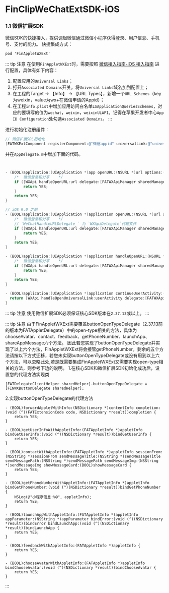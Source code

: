 # FinClipWeChatExtSDK-iOS
### 1.1 微信扩展SDK
微信SDK的快捷接入，提供调起微信通过微信小程序获得登录、用户信息、手机号、支付的能力。
快捷集成方式：
```objectivec
pod 'FinAppletWXExt'
```
::: tip 注意
在使用`FinAppletWXExt`时，需要按照 [微信接入指南-iOS 接入指南](https://open.weixin.qq.com/cgi-bin/showdocument?action=dir_list&t=resource/res_list&verify=1&id=1417694084&token=&lang=zh_CN) 进行配置，具体有如下内容：

1. 配置应用的`Universal Links`；
2. 打开`Associated Domains`开关，将`Universal Links`域名加到配置上；
3. 在工程的Target -> 【Info】 -> 【URL Types】，新增一个`URL Schemes`（key为weixin，value为wx+在微信申请的Appid）；
4. 在工程`info.plist`中增加应用访问白名单`LSApplicationQueriesSchemes`，对应的要填写的值为`wechat`，`weixin`，`weixinULAPI`。记得在苹果开发者中心`App ID Configuration`处勾选`Associated Domains`。
:::

进行初始化注册组件：
```objectivec
// 微信扩展SDL初始化
[FATWXExtComponent registerComponent:@"微信appid" universalLink:@"universalLink"];
```

并在`AppDelegate.m`中增加下面的代码。

```objectivec


- (BOOL)application:(UIApplication *)app openURL:(NSURL *)url options:(NSDictionary<UIApplicationOpenURLOptionsKey,id> *)options {
    /*  微信登录和分享    */
    if ([WXApi handleOpenURL:url delegate:[FATWXApiManager sharedManager]]) {
        return YES;
    }
    return YES;
}

// iOS 9.0 之前
- (BOOL)application:(UIApplication *)application openURL:(NSURL *)url sourceApplication:(NSString *)sourceApplication annotation:(id)annotation{
    /*  微信登录和分享    */
    // `WeChatHandleURLDelegate ` 为 `WXApiDelegate`代理文件
    if ([WXApi handleOpenURL:url delegate:[FATWXApiManager sharedManager]]) {
        return YES;
    }
    return YES;
}

- (BOOL)application:(UIApplication *)application handleOpenURL:(NSURL *)url{
    /*  微信登录和分享    */
    if ([WXApi handleOpenURL:url delegate:[FATWXApiManager sharedManager]]) {
        return YES;
    }
    return YES;
}

- (BOOL)application:(UIApplication *)application continueUserActivity:(NSUserActivity *)userActivity restorationHandler:(void (^)(NSArray<id<UIUserActivityRestoring>> * _Nullable))restorationHandler {
  return [WXApi handleOpenUniversalLink:userActivity delegate:[FATWXApiManager sharedManager]];
}
```
::: tip 注意
使用微信扩展SDK必须保证核心SDK版本在`2.37.13`或以上。
:::

::: tip 注意
由于FinAppletWXExt需要覆盖buttonOpenTypeDelegate（2.37.13前的版本为FATAppletDelegate）中的open-type相关的方法，具体为chooseAvatar、contact、feedback、getPhoneNumber、launchApp、shareAppMessage六个方法。
因此若您实现了buttonOpenTypeDelegate并实现了以上六个方法，FinAppletWXExt将会接管getPhoneNumber，剩余的五个方法请按以下方式迁移，若您未实现buttonOpenTypeDelegate或没有用到以上六个方法，可以忽略此处,若是既需要集成FinAppletWXExt又需要实现open-type相关的方法，则参考下边的说明。
1.在核心SDK和微信扩展SDK初始化成功后，设置您的代理方法实现类
```
[FATDelegateClientHelper sharedHelper].buttonOpenTypeDelegate = [FINWXButtonDelegate sharedHelper];
```
2.实现buttonOpenTypeDelegate的代理方法
```
- (BOOL)forwardAppletWithInfo:(NSDictionary *)contentInfo completion:(void (^)(FATExtensionCode code, NSDictionary *result))completion {
    return YES;
}

- (BOOL)getUserInfoWithAppletInfo:(FATAppletInfo *)appletInfo bindGetUserInfo:(void (^)(NSDictionary *result))bindGetUserInfo {
    return YES;
}

- (BOOL)contactWithAppletInfo:(FATAppletInfo *)appletInfo sessionFrom:(NSString *)sessionFrom sendMessageTitle:(NSString *)sendMessageTitle sendMessagePath:(NSString *)sendMessagePath sendMessageImg:(NSString *)sendMessageImg showMessageCard:(BOOL)showMessageCard {
    return YES;
}

- (BOOL)getPhoneNumberWithAppletInfo:(FATAppletInfo *)appletInfo bindGetPhoneNumber:(void (^)(NSDictionary *result))bindGetPhoneNumber {
    NSLog(@"小程序信息:%@", appletInfo);
    return YES;
}

- (BOOL)launchAppWithAppletInfo:(FATAppletInfo *)appletInfo appParameter:(NSString *)appParameter bindError:(void (^)(NSDictionary *result))bindError bindLaunchApp:(void (^)(NSDictionary *result))bindLaunchApp {
    return YES;
}

- (BOOL)feedbackWithAppletInfo:(FATAppletInfo *)appletInfo {
    return YES;
}

- (BOOL)chooseAvatarWithAppletInfo:(FATAppletInfo *)appletInfo bindChooseAvatar:(void (^)(NSDictionary *result))bindChooseAvatar {
    return YES;
}
```
:::

